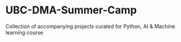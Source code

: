 # UBC-DMA-Summer-Camp
Collection of accompanying projects curated for Python, AI &amp; Machine learning course
